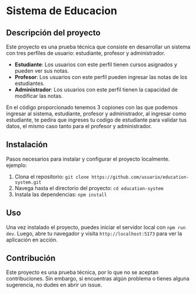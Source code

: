 # Sistema de Educacion

## Descripción del proyecto

Este proyecto es una prueba técnica que consiste en desarrollar un sistema con tres perfiles de usuario: estudiante, profesor y administrador.

-   **Estudiante**: Los usuarios con este perfil tienen cursos asignados y pueden ver sus notas.
-   **Profesor**: Los usuarios con este perfil pueden ingresar las notas de los estudiantes.
-   **Administrador**: Los usuarios con este perfil tienen la capacidad de modificar las notas.

En el código proporcionado tenemos 3 copiones con las que podemos ingresar al sistema, estudiante, profesor y administrador, al ingresar como estudiante, te pedira que ingreses tu codigo de estudiante para validar tus datos, el mismo caso tanto para el profesor y administrador.

## Instalación

Pasos necesarios para instalar y configurar el proyecto localmente. ejemplo:

1. Clona el repositorio: `git clone https://github.com/usuario/education-system.git`
2. Navega hasta el directorio del proyecto: `cd education-system`
3. Instala las dependencias: `npm install`

## Uso

Una vez instalado el proyecto, puedes iniciar el servidor local con `npm run dev`. Luego, abre tu navegador y visita `http://localhost:5173` para ver la aplicación en acción.

## Contribución

Este proyecto es una prueba técnica, por lo que no se aceptan contribuciones. Sin embargo, si encuentras algún problema o tienes alguna sugerencia, no dudes en abrir un issue.
